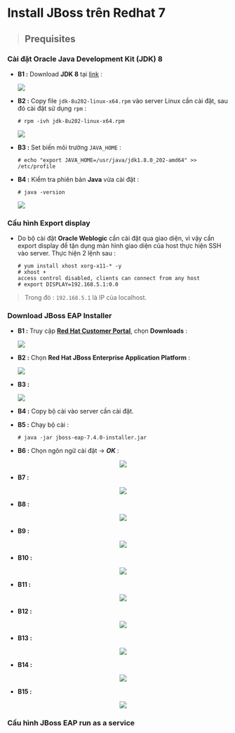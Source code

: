 # Install JBoss trên Redhat 7
> ## **Prequisites**
### **Cài đặt Oracle Java Development Kit (JDK) 8**
- **B1 :** Download **JDK 8** tại [link](https://www.oracle.com/java/technologies/javase/javase8-archive-downloads.html) :

    <img src=https://i.imgur.com/q8asx96.png>

- **B2 :** Copy file `jdk-8u202-linux-x64.rpm` vào server Linux cần cài đặt, sau đó cài đặt sử dụng `rpm` :
    ```
    # rpm -ivh jdk-8u202-linux-x64.rpm
    ```
    <img src=https://i.imgur.com/pjPBd7U.png>

- **B3 :** Set biến môi trường `JAVA_HOME` :
    ```
    # echo "export JAVA_HOME=/usr/java/jdk1.8.0_202-amd64" >> /etc/profile
    ```
- **B4 :** Kiểm tra phiên bản **Java** vừa cài đặt :
    ```
    # java -version
    ```
    <img src=https://i.imgur.com/Wxncb7a.png>

### **Cấu hình Export display**
- Do bộ cài đặt **Oracle Weblogic** cần cài đặt qua giao diện, vì vậy cần export display để tận dụng màn hình giao diện của host thực hiện SSH vào server. Thực hiện 2 lệnh sau :
    ```
    # yum install xhost xorg-x11-* -y
    # xhost +
    access control disabled, clients can connect from any host
    # export DISPLAY=192.168.5.1:0.0
    ```
> Trong đó : `192.168.5.1` là IP của localhost.
### **Download JBoss EAP Installer**
- **B1 :** Truy cập [**Red Hat Customer Portal**](https://access.redhat.com/), chọn **Downloads** :

    <img src=https://i.imgur.com/0hFjpYU.png>

- **B2 :** Chọn **Red Hat JBoss Enterprise Application Platform** :

    <img src=https://i.imgur.com/q9LaxFw.png>

- **B3 :** 

    <img src=https://i.imgur.com/neWwDtq.png>

- **B4 :** Copy bộ cài vào server cần cài đặt.
- **B5 :** Chạy bộ cài :
    ```
    # java -jar jboss-eap-7.4.0-installer.jar
    ```
- **B6 :** Chọn ngôn ngữ cài đặt -> ***OK*** : 

    <p align=center><img src=https://i.imgur.com/6GR9C54.png></p>

- **B7 :**

    <p align=center><img src=https://i.imgur.com/q1cpfqb.png></p>

- **B8 :**

    <p align=center><img src=https://i.imgur.com/Sk3rS20.png></p>

- **B9 :**

    <p align=center><img src=https://i.imgur.com/duXqtB6.png></p>

- **B10 :**

    <p align=center><img src=https://i.imgur.com/KtODqHH.png></p>

- **B11 :**

    <p align=center><img src=https://i.imgur.com/DvvUlzf.png></p>

- **B12 :**

    <p align=center><img src=https://i.imgur.com/K1fxKHl.png></p>

- **B13 :**

    <p align=center><img src=https://i.imgur.com/b6wGF2p.png></p>

- **B14 :**

    <p align=center><img src=https://i.imgur.com/uTQZ0om.png></p>

- **B15 :**

    <p align=center><img src=https://i.imgur.com/3G1Jvgh.png></p>

### **Cấu hình JBoss EAP run as a service**